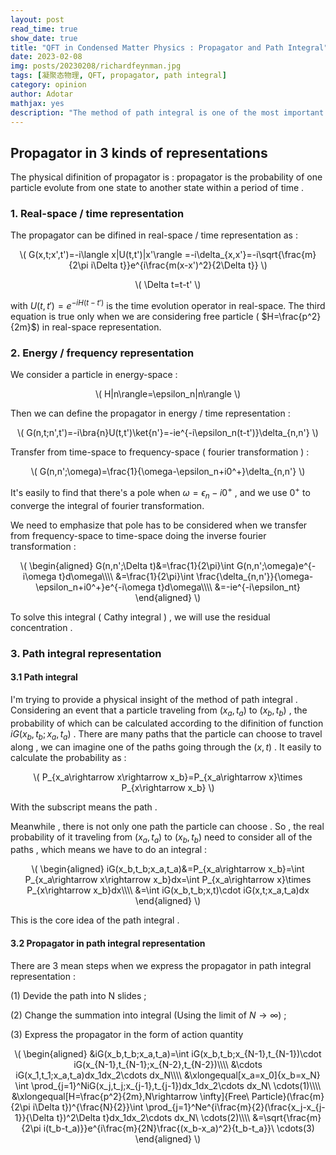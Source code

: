 ```yaml
---
layout: post
read_time: true
show_date: true
title: "QFT in Condensed Matter Physics : Propagator and Path Integral"
date: 2023-02-08
img: posts/20230208/richardfeynman.jpg
tags: [凝聚态物理, QFT, propagator, path integral]
category: opinion
author: Adotar
mathjax: yes
description: "The method of path integral is one of the most important approaches in modern physics. Using the concept of propagator can help us understand the core idea of this method. Here I just want to take some notes while I'm learn the QFT in condensed matter physics."
---
```

## Propagator in 3 kinds of representations

The physical difinition of propagator is : propagator is the probability of one particle evolute from one state to another state within a period of time .

### 1. Real-space / time representation

The propagator can be difined in real-space / time representation as :

<p style="text-align:center">\(
G(x,t;x',t')=-i\langle x|U(t,t')|x'\rangle =-i\delta_{x,x'}=-i\sqrt{\frac{m}{2\pi i\Delta t}}e^{i\frac{m(x-x')^2}{2\Delta t}}
\)</p>
<p style="text-align:center">\(
\Delta t=t-t'
\)</p>

with $U(t,t')=e^{-iH(t-t')}$ is the time evolution operator in real-space. The third equation is true only when we are considering free particle ( $H=\frac{p^2}{2m}$) in real-space representation.

### 2. Energy / frequency representation

We consider a particle in energy-space : 

<p style="text-align:center">\(
H|n\rangle=\epsilon_n|n\rangle
\)</p>

Then we can define the propagator in energy / time representation :

<p style="text-align:center">\(
G(n,t;n',t')=-i\bra{n}U(t,t')\ket{n'}=-ie^{-i\epsilon_n(t-t')}\delta_{n,n'}
\)</p>

Transfer from time-space to frequency-space ( fourier transformation ) :

<p style="text-align:center">\(
G(n,n';\omega)=\frac{1}{\omega-\epsilon_n+i0^+}\delta_{n,n'}
\)</p>

It's easily to find that there's a pole when $\omega=\epsilon_n-i0^+$ , and we use $0^+$ to converge the integral of fourier transformation. 

We need to emphasize that pole has to be considered when we transfer from frequency-space to time-space doing the inverse fourier transformation :

<p style="text-align:center">\(
\begin{aligned}
G(n,n';\Delta t)&=\frac{1}{2\pi}\int G(n,n';\omega)e^{-i\omega t}d\omega\\\\
&=\frac{1}{2\pi}\int \frac{\delta_{n,n'}}{\omega-\epsilon_n+i0^+}e^{-i\omega t}d\omega\\\\
&=-ie^{-i\epsilon_nt}
\end{aligned}
\)</p>

To solve this integral ( Cathy integral ) , we will use the residual concentration .

### 3. Path integral representation

#### 3.1 Path integral

I'm trying to provide a physical insight of the method of path integral . Considering an event that a particle traveling from $(x_a,t_a)$ to $(x_b,t_b)$ , the probability of which can be calculated according to the difinition of function $iG(x_b,t_b;x_a,t_a)$ . There are many paths that the particle can choose to travel along , we can imagine one of the paths going through the $(x,t)$ . It easily to calculate the probability as :

<p style="text-align:center">\(
P_{x_a\rightarrow x\rightarrow x_b}=P_{x_a\rightarrow x}\times P_{x\rightarrow x_b}
\)</p>

With the subscript means the path .

Meanwhile , there is not only one path the particle can choose . So , the real probability of it traveling from $(x_a,t_a)$ to $(x_b,t_b)$ need to consider all of the paths , which means we have to do an integral :

<p style="text-align:center">\(
\begin{aligned}
iG(x_b,t_b;x_a,t_a)&=P_{x_a\rightarrow x_b}=\int P_{x_a\rightarrow x\rightarrow x_b}dx=\int P_{x_a\rightarrow x}\times P_{x\rightarrow x_b}dx\\\\
&=\int iG(x_b,t_b;x,t)\cdot iG(x,t;x_a,t_a)dx
\end{aligned}
\)</p>

This is the core idea of the path integral .

#### 3.2 Propagator in path integral representation

There are 3 mean steps when we express the propagator in path integral representation :

(1) Devide the path into N slides ;

(2) Change the summation into integral (Using the limit of $N\rightarrow \infty$) ;

(3) Express the propagator in the form of action quantity

<p style="text-align:center">\(
\begin{aligned}
&iG(x_b,t_b;x_a,t_a)=\int iG(x_b,t_b;x_{N-1},t_{N-1})\cdot iG(x_{N-1},t_{N-1};x_{N-2},t_{N-2})\\\\
&\cdots iG(x_1,t_1;x_a,t_a)dx_1dx_2\cdots dx_N\\\\
&\xlongequal[x_a=x_0]{x_b=x_N} \int \prod_{j=1}^NiG(x_j,t_j;x_{j-1},t_{j-1})dx_1dx_2\cdots dx_N\ \cdots(1)\\\\
&\xlongequal[H=\frac{p^2}{2m},N\rightarrow \infty]{Free\ Particle}(\frac{m}{2\pi i\Delta t})^{\frac{N}{2}}\int \prod_{j=1}^Ne^{i\frac{m}{2}(\frac{x_j-x_{j-1}}{\Delta t})^2\Delta t}dx_1dx_2\cdots dx_N\ \cdots(2)\\\\
&=\sqrt{\frac{m}{2\pi i(t_b-t_a)}}e^{i\frac{m}{2N}\frac{(x_b-x_a)^2}{t_b-t_a}}\ \cdots(3)
\end{aligned}
\)</p>